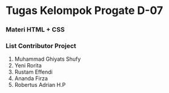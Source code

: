 # Tugas Kelompok Progate D-07

### Materi HTML + CSS

### List Contributor Project

1. Muhammad Ghiyats Shufy
2. Yeni Rorita
3. Rustam Effendi
4. Ananda Firza
5. Robertus Adrian H.P

